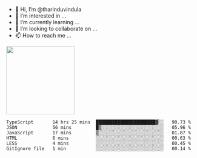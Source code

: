 - 👋 Hi, I’m @tharinduvindula
- 👀 I’m interested in ...
- 🌱 I’m currently learning ...
- 💞️ I’m looking to collaborate on ...
- 📫 How to reach me ...

<!---
tharinduvindula/tharinduvindula is a ✨ special ✨ repository because its `README.md` (this file) appears on your GitHub profile.
You can click the Preview link to take a look at your changes.
--->

<img height="180em" src="https://github-readme-stats.vercel.app/api?username=tharinduvindula&show_icons=true&hide_border=false&&count_private=true&include_all_commits=true" />


<!--START_SECTION:waka-->

```text
TypeScript       14 hrs 25 mins  ██████████████████████▓░░   90.73 %
JSON             56 mins         █▒░░░░░░░░░░░░░░░░░░░░░░░   05.96 %
JavaScript       17 mins         ▒░░░░░░░░░░░░░░░░░░░░░░░░   01.87 %
HTML             6 mins          ░░░░░░░░░░░░░░░░░░░░░░░░░   00.63 %
LESS             4 mins          ░░░░░░░░░░░░░░░░░░░░░░░░░   00.45 %
GitIgnore file   1 min           ░░░░░░░░░░░░░░░░░░░░░░░░░   00.14 %
```

<!--END_SECTION:waka-->

